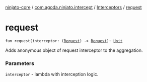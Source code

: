 [ninjato-core](../../index.md) / [com.agoda.ninjato.intercept](../index.md) / [Interceptors](index.md) / [request](./request.md)

# request

`fun request(interceptor: (`[`Request`](../../com.agoda.ninjato.http/-request/index.md)`) -> `[`Request`](../../com.agoda.ninjato.http/-request/index.md)`): `[`Unit`](https://kotlinlang.org/api/latest/jvm/stdlib/kotlin/-unit/index.html)

Adds anonymous object of request interceptor to the aggregation.

### Parameters

`interceptor` - lambda with interception logic.